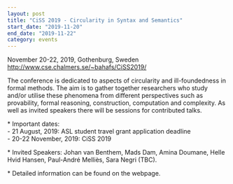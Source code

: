 ```yaml
---
layout: post
title: "CiSS 2019 - Circularity in Syntax and Semantics"
start_date: "2019-11-20"
end_date: "2019-11-22"
category: events
---
```

November 20-22, 2019, Gothenburg, Sweden  
<http://www.cse.chalmers.se/~bahafs/CiSS2019/>

The conference is dedicated to aspects of circularity and ill-foundedness in
formal methods. The aim is to gather together researchers who study and/or
utilise these phenomena from different perspectives such as provability, formal
reasoning, construction, computation and complexity. As well as invited speakers
there will be sessions for contributed talks.

\* Important dates:  
\- 21 August, 2019: ASL student travel grant application deadline  
\- 20-22 November, 2019: CiSS 2019

\* Invited Speakers: Johan van Benthem, Mads Dam, Amina Doumane, Helle Hvid Hansen, Paul-André Melliès, Sara Negri (TBC).

\* Detailed information can be found on the webpage.
